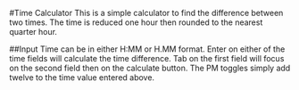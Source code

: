 #Time Calculator
This is a simple calculator to find the difference between two times.
The time is reduced one hour then rounded to the nearest quarter hour.

##Input
Time can be in either H:MM or H.MM format.
Enter on either of the time fields will calculate the time difference.
Tab on the first field will focus on the second field then on the calculate button.
The PM toggles simply add twelve to the time value entered above.
